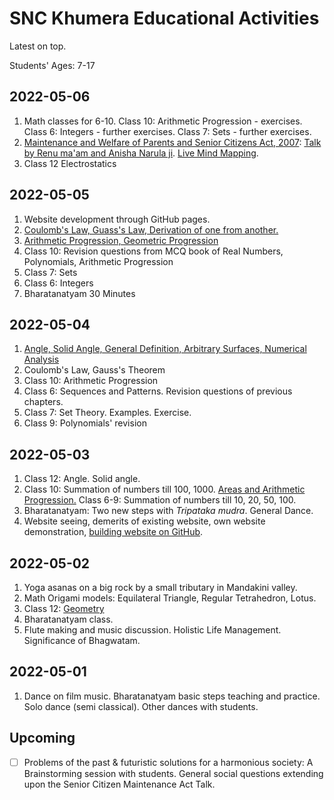 # SNC Khumera Educational Activities

Latest on top. 

Students' Ages: 7-17

## 2022-05-06
1. Math classes for 6-10. Class 10: Arithmetic Progression - exercises. Class 6: Integers - further exercises. Class 7: Sets - further exercises. 
2. [Maintenance and Welfare of Parents and Senior Citizens Act, 2007](https://en.m.wikipedia.org/wiki/Maintenance_and_Welfare_of_Parents_and_Senior_Citizens_Act,_2007): [Talk by Renu ma'am and Anisha Narula ji](https://m.facebook.com/story.php?story_fbid=385561173484954&id=100000842225466&sfnsn=wiwspwa). [Live Mind Mapping](seniorcitizenmaintenanceact-renuji-2022-05-06.pdf). 
3. Class 12 Electrostatics

## 2022-05-05
1. Website development through GitHub pages. 
2. [Coulomb's Law, Guass's Law, Derivation of one from another.](electricfield_2022-05-04-05.pdf) 
3. [Arithmetic Progression, Geometric Progression](ap-gp-2022-05-05.pdf)
4. Class 10: Revision questions from MCQ book of Real Numbers, Polynomials, Arithmetic Progression
5. Class 7: Sets 
6. Class 6: Integers 
7. Bharatanatyam 30 Minutes

## 2022-05-04
1. [Angle, Solid Angle, General Definition, Arbitrary Surfaces, Numerical Analysis](angle-solidangle-2022-05-04.pdf)
2. Coulomb's Law, Gauss's Theorem
3. Class 10: Arithmetic Progression
4. Class 6: Sequences and Patterns. Revision questions of previous chapters. 
5. Class 7: Set Theory. Examples. Exercise. 
6. Class 9: Polynomials' revision

## 2022-05-03
1. Class 12: Angle. Solid angle. 
2. Class 10: Summation of numbers till 100, 1000. [Areas and Arithmetic Progression.](areas-arithmeticprogression_2022-05-03.pdf) Class 6-9: Summation of numbers till 10, 20, 50, 100. 
3. Bharatanatyam: Two new steps with _Tripataka mudra_. General Dance. 
4. Website seeing, demerits of existing website, own website demonstration, [building website on GitHub](https://trance-himalaya.github.io/trance-himalaya/). 

## 2022-05-02
1. Yoga asanas on a big rock by a small tributary in Mandakini valley. 
2. Math Origami models: Equilateral Triangle, Regular Tetrahedron, Lotus. 
3. Class 12: [Geometry](geometry-2022-05-02.pdf)
4. Bharatanatyam class. 
5. Flute making and music discussion. Holistic Life Management. Significance of Bhagwatam. 

## 2022-05-01
1. Dance on film music. Bharatanatyam basic steps teaching and practice. Solo dance (semi classical). Other dances with students.

## Upcoming
  - [ ] Problems of the past & futuristic solutions for a harmonious society: A Brainstorming session with students. General social questions extending upon the Senior Citizen Maintenance Act Talk. 